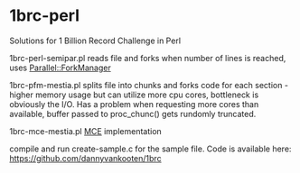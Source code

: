 # 1brc-perl
Solutions for 1 Billion Record Challenge in Perl

1brc-perl-semipar.pl reads file and forks when number of lines is reached, uses [Parallel::ForkManager](https://metacpan.org/pod/Parallel::ForkManager)

1brc-pfm-mestia.pl splits file into chunks and forks code for each section - higher memory usage but can utilize more cpu cores, bottleneck is obviously the I/O.
Has a problem when requesting more cores than available, buffer passed to proc_chunc() gets rundomly truncated.

1brc-mce-mestia.pl [MCE](https://metacpan.org/pod/MCE) implementation

compile and run create-sample.c for the sample file. Code is available here:
https://github.com/dannyvankooten/1brc
